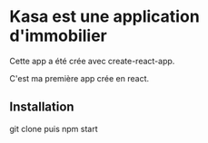 # Kasa est une application d'immobilier

Cette app a été crée avec create-react-app.

C'est ma première app crée en react.

## Installation

git clone puis npm start

